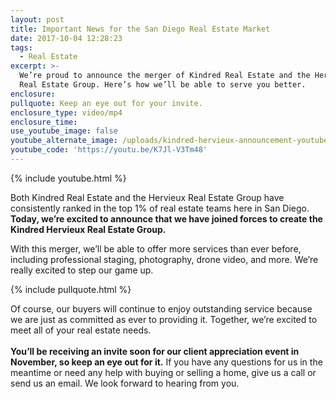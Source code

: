 ```yaml
---
layout: post
title: Important News for the San Diego Real Estate Market
date: 2017-10-04 12:28:23
tags:
  - Real Estate
excerpt: >-
  We’re proud to announce the merger of Kindred Real Estate and the Hervieux
  Real Estate Group. Here’s how we’ll be able to serve you better.
enclosure:
pullquote: Keep an eye out for your invite.
enclosure_type: video/mp4
enclosure_time:
use_youtube_image: false
youtube_alternate_image: /uploads/kindred-hervieux-announcement-youtube.jpg
youtube_code: 'https://youtu.be/K7Jl-V3Tm48'
---
```



{% include youtube.html %}

Both Kindred Real Estate and the Hervieux Real Estate Group have consistently ranked in the top 1% of real estate teams here in San Diego. **Today, we’re excited to announce that we have joined forces to create the Kindred Hervieux Real Estate Group.**

With this merger, we’ll be able to offer more services than ever before, including professional staging, photography, drone video, and more. We’re really excited to step our game up.

{% include pullquote.html %}

Of course, our buyers will continue to enjoy outstanding service because we are just as committed as ever to providing it. Together, we’re excited to meet all of your real estate needs.<br><br>**You’ll be receiving an invite soon for our client appreciation event in November, so keep an eye out for it.** If you have any questions for us in the meantime or need any help with buying or selling a home, give us a call or send us an email. We look forward to hearing from you.